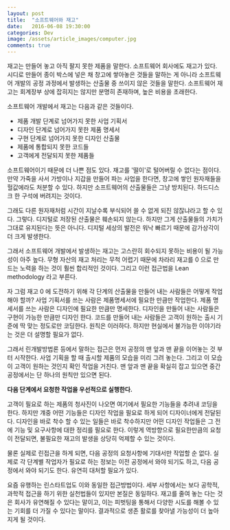 ```yaml
---
layout: post
title:  "소프트웨어와 재고"
date:   2016-06-08 19:30:00
categories: Dev
image: /assets/article_images/computer.jpg
comments: true
---
```


재고는 만들어 놓고 아직 팔지 못한 제품을 말한다. 소프트웨어 회사에도 재고가 있다. 시디로 만들어 종이 박스에 넣은 채 창고에 쌓아놓은 것들을 말하는 게 아니라 소프트웨어 개발의 공정 과정에서 발생하는 산출물 중 쓰이지 않은 것들을 말한다. 소프트웨어 재고는 회계장부 상에 잡히지는 않지만 분명히 존재하며, 높은 비용을 초래한다.

소프트웨어 개발에서 재고는 다음과 같은 것들이다.

* 제품 개발 단계로 넘어가지 못한 사업 기획서
* 디자인 단계로 넘어가지 못한 제품 명세서
* 구현 단계로 넘어가지 못한 디자인 산출물
* 제품에 통합되지 못한 코드들
* 고객에게 전달되지 못한 제품들

소프트웨어이기 때문에 더 나쁜 점도 있다. 재고를 '떨이'로 털어버릴 수 없다는 점이다. 만약 가죽을 사서 가방이나 지갑을 만들어 파는 사업을 한다면, 창고에 쌓인 원자재들을 헐값에라도 처분할 수 있다. 하지만 소프트웨어의 산출물들은 그냥 방치된다. 하드디스크 한 구석에 버려지는 것이다.

그래도 다른 원자재처럼 시간이 지날수록 부식되어 쓸 수 없게 되진 않잖냐라고 할 수 있다. 그렇다. 디지털로 저장된 산출물은 훼손되지 않는다. 하지만 그게 산출물들의 가치가 그대로 유지된다는 뜻은 아니다. 디지털 세상의 발전은 워낙 빠르기 때문에 감가상각이 더 크게 발생한다.

그래서 소프트웨어 개발에서 발생하는 재고는 고스란히 회수되지 못하는 비용이 될 가능성이 아주 높다. 무형 자산의 재고 처리는 무척 어렵기 때문에 차라리 재고를 0 으로 만드는 노력을 하는 것이 훨씬 합리적인 것이다. 그리고 이런 접근법을 Lean methodology 라고 부른다.

자 그럼 재고 0 에 도전하기 위해 각 단계의 산출물을 만들어 내는 사람들은 어떻게 작업해야 할까? 사업 기획서를 쓰는 사람은 제품명세서에 필요한 만큼만 작업한다. 제품 명세서를 쓰는 사람은 디자인에 필요한 만큼만 명세한다. 디자인을 만들어 내는 사람들은 구현이 가능한 만큼만 디자인 한다. 코드를 만들어 내는 사람들은 고객이 원하는 출시 기준에 딱 맞는 정도로만 코딩한다. 원칙은 이러하다. 하지만 현실에서 불가능한 이야기라는 것은 더 설명할 필요가 없다.

그래서 린개발방법론 등에서 말하는 접근은 먼저 공정의 맨 앞과 맨 끝을 이어놓는 것 부터 시작한다. 사업 기획을 할 때 출시할 제품의 모습을 미리 그려 놓는다. 그리고 이 모습이 고객이 원하는 것인지 확인 작업을 거친다. 맨 앞과 맨 끝을 확실히 잡고 있으면 중간 공정에서는 단 하나의 원칙만 있으면 된다.

**다음 단계에서 요청한 작업을 우선적으로 실행한다.**

고객이 필요로 하는 제품의 청사진이 나오면 여기에서 필요한 기능들을 추려내 코딩을 한다. 하지만 걔중 어떤 기능들은 디자인 작업을 필요로 하게 되어 디자이너에게 전달된다. 디자인을 바로 착수 할 수 있는 일들은 바로 착수하지만 어떤 디자인 작업들은 그 전에 기능 및 요구사항에 대한 정리를 필요로 한다. 이렇게 역방향으로 필요한만큼의 요청이 전달되면, 불필요한 재고의 발생을 상당히 억제할 수 있는 것이다.

물론 실제로 린접근을 하게 되면, 다음 공정의 요청사항에 기대서만 작업할 순 없다. 실제로 각 단계별 작업자가 필요로 하는 정보는 이전 공정에서 와야 되기도 하고, 다음 공정에서 와야 되기도 한다. 유연히 대처할 필요가 있다. 

요즘 유행하는 린스타트업도 이와 동일한 접근방법이다. 세부 사항에서는 보다 공학적, 과학적 접근을 하기 위한 실천법들이 있지만 본질은 동일하다. 재고를 줄여 놓는 다는 것은 회사가 유연해질 수 있다는 말이고, 이는 피벗팅을 통해서 다양한 시도를 해볼 수 있는 기회를 더 가질 수 있다는 말이다. 결과적으로 생존 활로를 찾아낼 가능성이 더 높아지게 될 것이다.
